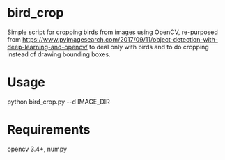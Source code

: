 # bird_crop
Simple script for cropping birds from images using OpenCV, re-purposed from https://www.pyimagesearch.com/2017/09/11/object-detection-with-deep-learning-and-opencv/ to deal only with birds and to do cropping instead of drawing bounding boxes.

# Usage
python bird_crop.py --d IMAGE_DIR

# Requirements
opencv 3.4+, numpy
